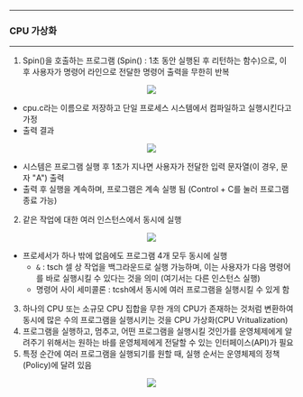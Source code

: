 -----
### CPU 가상화
-----
1. Spin()을 호출하는 프로그램 (Spin() : 1초 동안 실행된 후 리턴하는 함수)으로, 이후 사용자가 명령어 라인으로 전달한 명령어 출력을 무한히 반복
<div align="center">
<img src="https://github.com/user-attachments/assets/4cbeb836-5e8e-48f4-9a96-8a2d7fecdb5f">
</div>

  - cpu.c라는 이름으로 저장하고 단일 프로세스 시스템에서 컴파일하고 실행시킨다고 가정
  - 출력 결과
<div align="center">
<img src="https://github.com/user-attachments/assets/aeb0acfb-c1d0-4474-877a-9f3dfbc96281">
</div>

   - 시스템은 프로그램 실행 후 1초가 지나면 사용자가 전달한 입력 문자열(이 경우, 문자 "A") 출력
   - 출력 후 실행을 계속하며, 프로그램은 계속 실행 됨 (Control + C를 눌러 프로그램 종료 가능)

2. 같은 작업에 대한 여러 인스턴스에서 동시에 실행
<div align="center">
<img src="https://github.com/user-attachments/assets/2776929e-b346-4b33-9cf3-628b5113321c">
</div>

   - 프로세서가 하나 밖에 없음에도 프로그램 4개 모두 동시에 실행
     + ```&``` : tsch 셀 상 작업을 백그라운드로 실행 가능하며, 이는 사용자가 다음 명령어를 바로 실행시킬 수 있다는 것을 의미 (여기서는 다른 인스턴스 실행)
     + 명령어 사이 세미콜론 : tcsh에서 동시에 여러 프로그램을 실행시킬 수 있게 함

3. 하나의 CPU 또는 소규모 CPU 집합을 무한 개의 CPU가 존재하는 것처럼 변환하여 동시에 많은 수의 프로그램을 실행시키는 것을 CPU 가상화(CPU Vritualization)
4. 프로그램을 실행하고, 멈추고, 어떤 프로그램을 실행시킬 것인가를 운영체제에게 알려주기 위해서는 원하는 바를 운영체제에게 전달할 수 있는 인터페이스(API)가 필요
5. 특정 순간에 여러 프로그램을 실행되기를 원할 때, 실행 순서는 운영체제의 정책(Policy)에 달려 있음
<div align="center">
<img src="https://github.com/user-attachments/assets/68b5df30-cf0f-41e0-ac16-896d945fa6a3">
</div>
